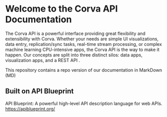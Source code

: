 

# Welcome to the Corva API Documentation

The Corva API is a powerful interface providing great flexibility and extensibility with Corva. Whether your needs are simple UI visualizations, data entry, replication/sync tasks, real-time stream processing, or complex machine learning CPU-intensive apps, the Corva API is the way to make it happen. Our concepts are split into three distinct silos: data apps, visualization apps, and a REST API .

This repository contains a repo version of our documentation in MarkDown (MD)


## Built on API Blueprint
API Blueprint: A powerful high-level API description language for web APIs.
https://apiblueprint.org/